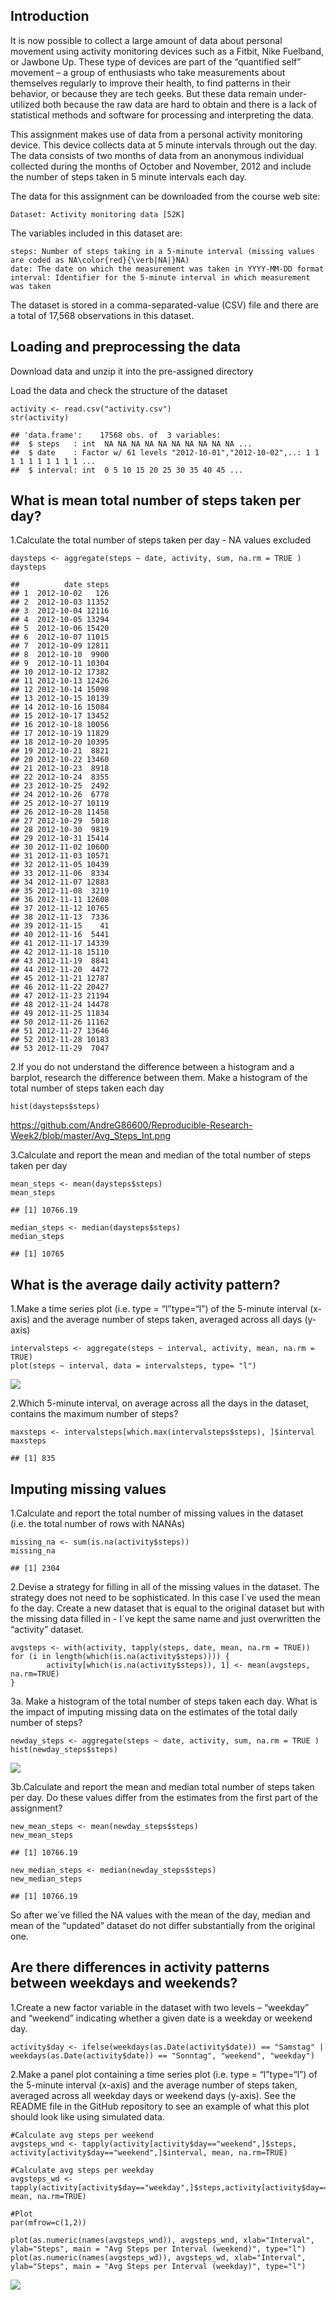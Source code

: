 Introduction
------------

It is now possible to collect a large amount of data about personal
movement using activity monitoring devices such as a Fitbit, Nike
Fuelband, or Jawbone Up. These type of devices are part of the
“quantified self” movement – a group of enthusiasts who take
measurements about themselves regularly to improve their health, to find
patterns in their behavior, or because they are tech geeks. But these
data remain under-utilized both because the raw data are hard to obtain
and there is a lack of statistical methods and software for processing
and interpreting the data.

This assignment makes use of data from a personal activity monitoring
device. This device collects data at 5 minute intervals through out the
day. The data consists of two months of data from an anonymous
individual collected during the months of October and November, 2012 and
include the number of steps taken in 5 minute intervals each day.

The data for this assignment can be downloaded from the course web site:

    Dataset: Activity monitoring data [52K]

The variables included in this dataset are:

    steps: Number of steps taking in a 5-minute interval (missing values are coded as NA\color{red}{\verb|NA|}NA)
    date: The date on which the measurement was taken in YYYY-MM-DD format
    interval: Identifier for the 5-minute interval in which measurement was taken

The dataset is stored in a comma-separated-value (CSV) file and there
are a total of 17,568 observations in this dataset.

Loading and preprocessing the data
----------------------------------

Download data and unzip it into the pre-assigned directory

Load the data and check the structure of the dataset

    activity <- read.csv("activity.csv")
    str(activity)

    ## 'data.frame':    17568 obs. of  3 variables:
    ##  $ steps   : int  NA NA NA NA NA NA NA NA NA NA ...
    ##  $ date    : Factor w/ 61 levels "2012-10-01","2012-10-02",..: 1 1 1 1 1 1 1 1 1 1 ...
    ##  $ interval: int  0 5 10 15 20 25 30 35 40 45 ...

What is mean total number of steps taken per day?
-------------------------------------------------

1.Calculate the total number of steps taken per day - NA values excluded

    daysteps <- aggregate(steps ~ date, activity, sum, na.rm = TRUE )
    daysteps

    ##          date steps
    ## 1  2012-10-02   126
    ## 2  2012-10-03 11352
    ## 3  2012-10-04 12116
    ## 4  2012-10-05 13294
    ## 5  2012-10-06 15420
    ## 6  2012-10-07 11015
    ## 7  2012-10-09 12811
    ## 8  2012-10-10  9900
    ## 9  2012-10-11 10304
    ## 10 2012-10-12 17382
    ## 11 2012-10-13 12426
    ## 12 2012-10-14 15098
    ## 13 2012-10-15 10139
    ## 14 2012-10-16 15084
    ## 15 2012-10-17 13452
    ## 16 2012-10-18 10056
    ## 17 2012-10-19 11829
    ## 18 2012-10-20 10395
    ## 19 2012-10-21  8821
    ## 20 2012-10-22 13460
    ## 21 2012-10-23  8918
    ## 22 2012-10-24  8355
    ## 23 2012-10-25  2492
    ## 24 2012-10-26  6778
    ## 25 2012-10-27 10119
    ## 26 2012-10-28 11458
    ## 27 2012-10-29  5018
    ## 28 2012-10-30  9819
    ## 29 2012-10-31 15414
    ## 30 2012-11-02 10600
    ## 31 2012-11-03 10571
    ## 32 2012-11-05 10439
    ## 33 2012-11-06  8334
    ## 34 2012-11-07 12883
    ## 35 2012-11-08  3219
    ## 36 2012-11-11 12608
    ## 37 2012-11-12 10765
    ## 38 2012-11-13  7336
    ## 39 2012-11-15    41
    ## 40 2012-11-16  5441
    ## 41 2012-11-17 14339
    ## 42 2012-11-18 15110
    ## 43 2012-11-19  8841
    ## 44 2012-11-20  4472
    ## 45 2012-11-21 12787
    ## 46 2012-11-22 20427
    ## 47 2012-11-23 21194
    ## 48 2012-11-24 14478
    ## 49 2012-11-25 11834
    ## 50 2012-11-26 11162
    ## 51 2012-11-27 13646
    ## 52 2012-11-28 10183
    ## 53 2012-11-29  7047

2.If you do not understand the difference between a histogram and a
barplot, research the difference between them. Make a histogram of the
total number of steps taken each day

    hist(daysteps$steps)
    
https://github.com/AndreG86600/Reproducible-Research-Week2/blob/master/Avg_Steps_Int.png

3.Calculate and report the mean and median of the total number of steps
taken per day

    mean_steps <- mean(daysteps$steps)
    mean_steps

    ## [1] 10766.19

    median_steps <- median(daysteps$steps)
    median_steps

    ## [1] 10765

What is the average daily activity pattern?
-------------------------------------------

1.Make a time series plot (i.e. type = “l”type=“l”) of the 5-minute
interval (x-axis) and the average number of steps taken, averaged across
all days (y-axis)

    intervalsteps <- aggregate(steps ~ interval, activity, mean, na.rm = TRUE)
    plot(steps ~ interval, data = intervalsteps, type= "l")

![](Assignment1_files/figure-markdown_strict/unnamed-chunk-5-1.png)

2.Which 5-minute interval, on average across all the days in the
dataset, contains the maximum number of steps?

    maxsteps <- intervalsteps[which.max(intervalsteps$steps), ]$interval
    maxsteps

    ## [1] 835

Imputing missing values
-----------------------

1.Calculate and report the total number of missing values in the dataset
(i.e. the total number of rows with NANAs)

    missing_na <- sum(is.na(activity$steps))
    missing_na

    ## [1] 2304

2.Devise a strategy for filling in all of the missing values in the
dataset. The strategy does not need to be sophisticated. In this case
I´ve used the mean fo the day. Create a new dataset that is equal to the
original dataset but with the missing data filled in - I´ve kept the
same name and just overwritten the “activity” dataset.

    avgsteps <- with(activity, tapply(steps, date, mean, na.rm = TRUE))
    for (i in length(which(is.na(activity$steps)))) {
            activity[which(is.na(activity$steps)), 1] <- mean(avgsteps, na.rm=TRUE)
    }

3a. Make a histogram of the total number of steps taken each day. What
is the impact of imputing missing data on the estimates of the total
daily number of steps?

    newday_steps <- aggregate(steps ~ date, activity, sum, na.rm = TRUE )
    hist(newday_steps$steps)

![](Assignment1_files/figure-markdown_strict/unnamed-chunk-9-1.png)

3b.Calculate and report the mean and median total number of steps taken
per day. Do these values differ from the estimates from the first part
of the assignment?

    new_mean_steps <- mean(newday_steps$steps)
    new_mean_steps

    ## [1] 10766.19

    new_median_steps <- median(newday_steps$steps)
    new_median_steps

    ## [1] 10766.19

So after we´ve filled the NA values with the mean of the day, median and
mean of the “updated” dataset do not differ substantially from the
original one.

Are there differences in activity patterns between weekdays and weekends?
-------------------------------------------------------------------------

1.Create a new factor variable in the dataset with two levels –
“weekday” and “weekend” indicating whether a given date is a weekday or
weekend day.

    activity$day <- ifelse(weekdays(as.Date(activity$date)) == "Samstag" | weekdays(as.Date(activity$date)) == "Sonntag", "weekend", "weekday")

2.Make a panel plot containing a time series plot (i.e. type =
“l”type=“l”) of the 5-minute interval (x-axis) and the average number of
steps taken, averaged across all weekday days or weekend days (y-axis).
See the README file in the GitHub repository to see an example of what
this plot should look like using simulated data.

    #Calculate avg steps per weekend
    avgsteps_wnd <- tapply(activity[activity$day=="weekend",]$steps, activity[activity$day=="weekend",]$interval, mean, na.rm=TRUE)

    #Calculate avg steps per weekday
    avgsteps_wd <- tapply(activity[activity$day=="weekday",]$steps,activity[activity$day=="weekday",]$interval, mean, na.rm=TRUE)

    #Plot
    par(mfrow=c(1,2))

    plot(as.numeric(names(avgsteps_wnd)), avgsteps_wnd, xlab="Interval", ylab="Steps", main = "Avg Steps per Interval (weekend)", type="l")
    plot(as.numeric(names(avgsteps_wd)), avgsteps_wd, xlab="Interval", ylab="Steps", main = "Avg Steps per Interval (weekday)", type="l")

![](Assignment1_files/figure-markdown_strict/unnamed-chunk-12-1.png)
